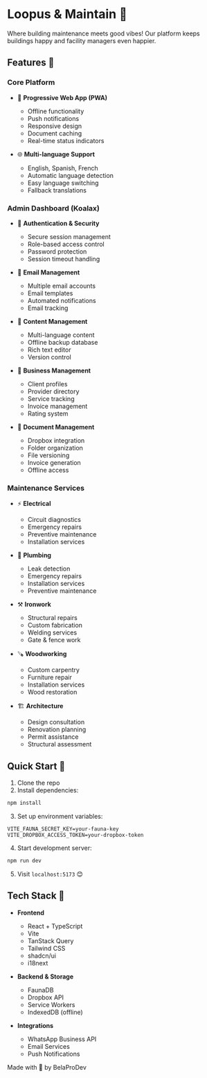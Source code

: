 # Loopus & Maintain 🌸

Where building maintenance meets good vibes! Our platform keeps buildings happy and facility managers even happier. 

## Features 🌺

### Core Platform
- 🚀 **Progressive Web App (PWA)**
  - Offline functionality
  - Push notifications
  - Responsive design
  - Document caching
  - Real-time status indicators

- 🌐 **Multi-language Support**
  - English, Spanish, French
  - Automatic language detection
  - Easy language switching
  - Fallback translations

### Admin Dashboard (Koalax)
- 🔐 **Authentication & Security**
  - Secure session management
  - Role-based access control
  - Password protection
  - Session timeout handling

- 📧 **Email Management**
  - Multiple email accounts
  - Email templates
  - Automated notifications
  - Email tracking

- 📝 **Content Management**
  - Multi-language content
  - Offline backup database
  - Rich text editor
  - Version control

- 💼 **Business Management**
  - Client profiles
  - Provider directory
  - Service tracking
  - Invoice management
  - Rating system

- 📂 **Document Management**
  - Dropbox integration
  - Folder organization
  - File versioning
  - Invoice generation
  - Offline access

### Maintenance Services
- ⚡ **Electrical**
  - Circuit diagnostics
  - Emergency repairs
  - Preventive maintenance
  - Installation services

- 🔧 **Plumbing**
  - Leak detection
  - Emergency repairs
  - Installation services
  - Preventive maintenance

- ⚒️ **Ironwork**
  - Structural repairs
  - Custom fabrication
  - Welding services
  - Gate & fence work

- 🪚 **Woodworking**
  - Custom carpentry
  - Furniture repair
  - Installation services
  - Wood restoration

- 🏗️ **Architecture**
  - Design consultation
  - Renovation planning
  - Permit assistance
  - Structural assessment

## Quick Start 🌷

1. Clone the repo
2. Install dependencies:
```bash
npm install
```

3. Set up environment variables:
```env
VITE_FAUNA_SECRET_KEY=your-fauna-key
VITE_DROPBOX_ACCESS_TOKEN=your-dropbox-token
```

4. Start development server:
```bash
npm run dev
```

5. Visit `localhost:5173` 😊

## Tech Stack 🌹

- **Frontend**
  - React + TypeScript
  - Vite
  - TanStack Query
  - Tailwind CSS
  - shadcn/ui
  - i18next

- **Backend & Storage**
  - FaunaDB
  - Dropbox API
  - Service Workers
  - IndexedDB (offline)

- **Integrations**
  - WhatsApp Business API
  - Email Services
  - Push Notifications

Made with 💖 by BelaProDev